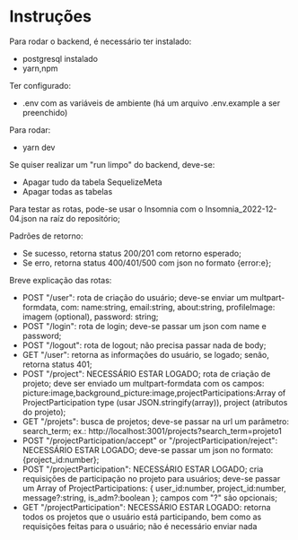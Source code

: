 # Instruções

Para rodar o backend, é necessário ter instalado:
- postgresql instalado
- yarn,npm

Ter configurado:
- .env com as variáveis de ambiente (há um arquivo .env.example a ser preenchido)

Para rodar:
- yarn dev

Se quiser realizar um "run limpo" do backend, deve-se:
- Apagar tudo da tabela SequelizeMeta
- Apagar todas as tabelas

Para testar as rotas, pode-se usar o Insomnia com o Insomnia_2022-12-04.json na raíz do repositório;

Padrões de retorno:
- Se sucesso, retorna status 200/201 com retorno esperado;
- Se erro, retorna status 400/401/500 com json no formato {error:e};

Breve explicação das rotas:
- POST "/user": rota de criação do usuário; deve-se enviar um multpart-formdata, com: name:string, email:string, about:string, profileImage: imagem (optional), password: string;
- POST "/login": rota de login; deve-se passar um json com name e password;
- POST "/logout": rota de logout; não precisa passar nada de body;
- GET "/user": retorna as informações do usuário, se logado; senão, retorna status 401;
- POST "/project": NECESSÁRIO ESTAR LOGADO; rota de criação de projeto; deve ser enviado um multpart-formdata com os campos: picture:image,background_picture:image,projectParticipations:Array of ProjectParticipation type (usar JSON.stringify(array)), project (atributos do projeto);
- GET "/projets": busca de projetos; deve-se passar na url um parâmetro: search_term; ex.: http://localhost:3001/projects?search_term=projeto1
- POST "/projectParticipation/accept" or "/projectParticipation/reject": NECESSÁRIO ESTAR LOGADO; deve-se passar um json no formato: {project_id:number};
- POST "/projectParticipation": NECESSÁRIO ESTAR LOGADO; cria requisições de participação no projeto para usuários; deve-se passar um Array of ProjectParticipations: {
  user_id:number,
  project_id:number,
  message?:string,
  is_adm?:boolean
}; 
campos com "?" são opcionais;
- GET "/projectParticipation": NECESSÁRIO ESTAR LOGADO: retorna todos os projetos que o usuário está participando, bem como as requisições feitas para o usuário; não é necessário enviar nada


